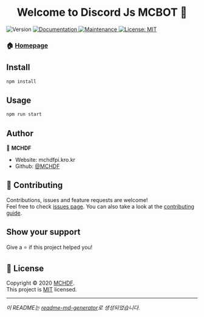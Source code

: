 <h1 align="center">Welcome to Discord Js MCBOT 👋</h1>
<p>
  <img alt="Version" src="https://img.shields.io/badge/version-1.0.0-blue.svg?cacheSeconds=2592000" />
  <a href="https://github.com/MCHDF/MCBOT#readme" target="_blank">
    <img alt="Documentation" src="https://img.shields.io/badge/documentation-yes-brightgreen.svg" />
  </a>
  <a href="https://github.com/MCHDF/MCBOT/graphs/commit-activity" target="_blank">
    <img alt="Maintenance" src="https://img.shields.io/badge/Maintained%3F-yes-green.svg" />
  </a>
  <a href="https://github.com/MCHDF/MCBOT/blob/master/LICENSE" target="_blank">
    <img alt="License: MIT" src="https://img.shields.io/github/license/MCHDF/Discord Js MCBOT" />
  </a>
</p>

### 🏠 [Homepage](https://github.com/MCHDF/MCBOT#readme)

## Install

```sh
npm install
```

## Usage

```sh
npm run start
```

## Author

👤 **MCHDF**

* Website: mchdfpi.kro.kr
* Github: [@MCHDF](https://github.com/MCHDF)

## 🤝 Contributing

Contributions, issues and feature requests are welcome!<br />Feel free to check [issues page](https://github.com/MCHDF/MCBOT/issues). You can also take a look at the [contributing guide](https://github.com/MCHDF/MCBOT/blob/master/CONTRIBUTING.md).

## Show your support

Give a ⭐️ if this project helped you!

## 📝 License

Copyright © 2020 [MCHDF](https://github.com/MCHDF).<br />
This project is [MIT](https://github.com/MCHDF/MCBOT/blob/master/LICENSE) licensed.

***
_이 README는 [readme-md-generator](https://github.com/kefranabg/readme-md-generator)로 생성되었습니다._
